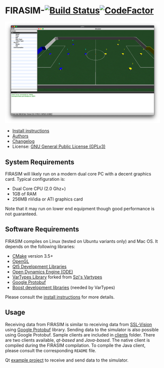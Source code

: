 
FIRASIM-[![Build Status](https://travis-ci.org/RoboCup-SSL/grSim.svg?branch=master)](https://travis-ci.org/RoboCup-SSL/grSim)[![CodeFactor](https://www.codefactor.io/repository/github/parsianroboticlab/grsim/badge/master)](https://www.codefactor.io/repository/github/parsianroboticlab/grsim/overview/master)
=======================


![FIRASIM on Ubuntu](docs/img/screenshot01.jpg?raw=true "grSim on Ubuntu")

- [Install instructions](INSTALL.md)
- [Authors](AUTHORS.md)
- [Changelog](CHANGELOG.md)
- License: [GNU General Public License (GPLv3)](LICENSE.md)

System Requirements
-----------------------

FIRASIM will likely run on a modern dual core PC with a decent graphics card. Typical configuration is:

- Dual Core CPU (2.0 Ghz+)
- 1GB of RAM
- 256MB nVidia or ATI graphics card

Note that it may run on lower end equipment though good performance is not guaranteed.


Software Requirements
---------------------

FIRASIM compiles on Linux (tested on Ubuntu variants only) and Mac OS. It depends on the following libraries:

- [CMake](https://cmake.org/) version 3.5+ 
- [OpenGL](https://www.opengl.org)
- [Qt5 Development Libraries](https://www.qt.io)
- [Open Dynamics Engine (ODE)](http://www.ode.org)
- [VarTypes Library](https://github.com/jpfeltracco/vartypes) forked from [Szi's Vartypes](https://github.com/szi/vartypes)
- [Google Protobuf](https://github.com/google/protobuf)
- [Boost development libraries](http://www.boost.org/) (needed by VarTypes)

Please consult the [install instructions](INSTALL.md) for more details.

Usage
-----

Receiving data from FIRASIM is similar to receiving data from [SSL-Vision](https://github.com/RoboCup-SSL/ssl-vision) using [Google Protobuf](https://github.com/google/protobuf) library.
Sending data to the simulator is also possible using Google Protobuf. Sample clients are included in [clients](./clients) folder. There are two clients available, *qt-based* and *Java-based*. The native client is compiled during the FIRASIM compilation. To compile the Java client, please consult the corresponding `README` file.

Qt [example project](https://github.com/robocin/ssl-client) to receive and send data to the simulator.

